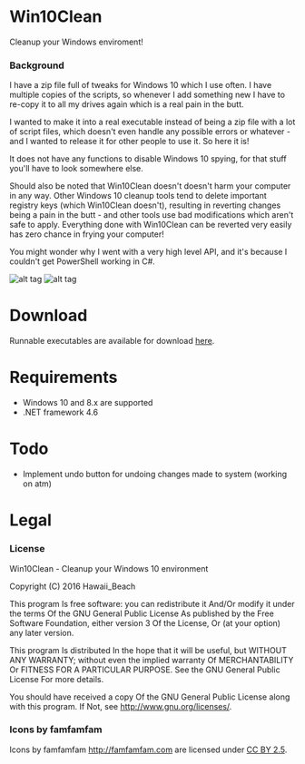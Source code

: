 # Win10Clean
Cleanup your Windows enviroment!

### Background
I have a zip file full of tweaks for Windows 10 which I use often. I have multiple copies of the scripts, so whenever I add something new I have to re-copy it to all my drives again which is a real pain in the butt.

I wanted to make it into a real executable instead of being a zip file with a lot of script files, which doesn't even handle any possible errors or whatever - and I wanted to release it for other people to use it. So here it is!

It does not have any functions to disable Windows 10 spying, for that stuff you'll have to look somewhere else.

Should also be noted that Win10Clean doesn't doesn't harm your computer in any way. Other Windows 10 cleanup tools tend to delete important registry keys (which Win10Clean doesn't), resulting in reverting changes being a pain in the butt - and other tools use bad modifications which aren't safe to apply. Everything done with Win10Clean can be reverted very easily has zero chance in frying your computer!

You might wonder why I went with a very high level API, and it's because I couldn't get PowerShell working in C#.

![alt tag](http://i.imgur.com/w5nbL6o.png)
![alt tag](http://i.imgur.com/cih36BG.png)

# Download
Runnable executables are available for download [here](https://github.com/ElPumpo/Win10Clean/releases).

# Requirements
+ Windows 10 and 8.x are supported
+ .NET framework 4.6

# Todo
- Implement undo button for undoing changes made to system (working on atm)

# Legal

### License
Win10Clean - Cleanup your Windows 10 environment

Copyright (C) 2016 Hawaii_Beach

This program Is free software: you can redistribute it And/Or modify it under the terms Of the GNU General Public License As published by the Free Software Foundation, either version 3 Of the License, Or (at your option) any later version.

This program Is distributed In the hope that it will be useful, but WITHOUT ANY WARRANTY; without even the implied warranty Of MERCHANTABILITY Or FITNESS FOR A PARTICULAR PURPOSE. See the GNU General Public License For more details.

You should have received a copy Of the GNU General Public License along with this program. If Not, see <http://www.gnu.org/licenses/>.

### Icons by famfamfam
Icons by famfamfam <http://famfamfam.com> are licensed under [CC BY 2.5](https://creativecommons.org/licenses/by/2.5/).
